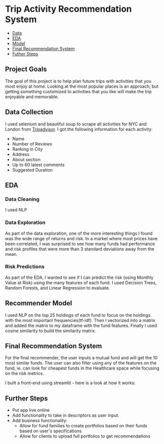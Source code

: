 # Trip Activity Recommendation System

- [Data](#data)
- [EDA](#eda)
- [Model](#model)
- [Final Recommendation System](#sys)
- [Futher Steps](#steps)


## Project Goals
The goal of this project is to help plan future trips with activities that you most enjoy at home. Looking at the most popular places is an approach, but getting something customized to activities that you like will make the trip enjoyable and memorable.


## Data Collection <a name='data'></a>
I used selenium and beautiful soup to scrape all activities for NYC and London from [Tripadvisor](https://www.tripadvisor.com/). I got the following information for each activity:
- Name
- Number of Reviews
- Ranking in City
- Address
- About section
- Up to 60 latest comments
- Suggested Duration

## EDA <a name='eda'></a>
### Data Cleaning
I used NLP 


### Data Exploration
As part of the data exploration, one of the more interesting things I found was the wide range of returns and risk. In a market where most prices have been correlated, I was surprised to see how many funds had performance and risk profiles that were more than 3 standard deviations away from the mean.


### Risk Predictions
As part of the EDA, I wanted to see if I can predict the risk (using Monthly Value at Risk) using the many features of each fund. I used Decision Trees, Random Forests, and Linear Regression to evaluate.


## Recommender Model <a name='model'></a>
I used NLP on the top 25 holdings of each fund to focus on the holdings with the most important frequencies(tf-idf). Then I vectorized into a matrix and added the matrix to my dataframe with the fund features. Finally I used cosine similarity to build the similarity matrix.
 

## Final Recommendation System <a name='sys'></a>
For the final recommender, the user inputs a mutual fund and will get the 10 most similar funds. The user can also filter using any of the features on the fund, ie. can look for cheapest funds in the Healthcare space while focusing on the risk metrics.

I built a front-end using streamlit - here is a look at how it works:

## Further Steps <a name='steps'></a>
- Put app live online
- Add functionality to take in descriptors as user input.
- Add business functionality:
  - Allow for fund families to create portfolios based on their funds based on user's specifications
  - Allow for clients to upload full portfolios to get recommendations
